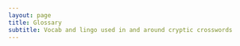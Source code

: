 ```yaml
---
layout: page
title: Glossary
subtitle: Vocab and lingo used in and around cryptic crosswords
---
```

